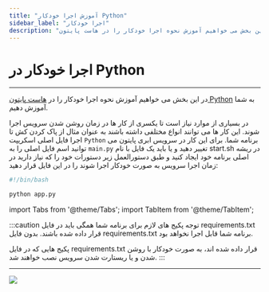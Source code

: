 ```yaml
---
title: "آموزش اجرا خودکار Python"
sidebar_label: "اجرا خودکار"
description: "در این بخش می خواهیم آموزش نحوه اجرا خودکار را در هاست پایتون Python به شما آموزش دهیم."
---
```


# اجرا خودکار در Python
---

در این بخش می خواهیم آموزش نحوه اجرا خودکار را در [هاست پایتون Python](https://chabokan.net/cloud-hosting/python/) به شما آموزش دهیم.

در بسیاری از موارد نیاز است تا یکسری از کار ها در زمان روشن شدن سرویس اجرا شوند. این کار ها می توانند انواع مختلفی داشته باشند به عنوان مثال از پاک کردن کش تا اجرا فایل اصلی اسکریپت `Python` برنامه شما. برای این کار در سرویس ابری پایتون می توانید اسم فایل اصلی را به `main.py` تغییر دهید و یا باید یک فایل با نام start.sh در ریشه اصلی برنامه خود ایجاد کنید و طبق دستورالعمل زیر دستورات خود را که نیاز دارید در زمان اجرا سرویس به صورت خودکار اجرا شوند را در این فایل قرار دهید:

```bash
#!/bin/bash

python app.py
```
import Tabs from '@theme/Tabs';
import TabItem from '@theme/TabItem';

:::caution توجه
<Tabs>
  <TabItem value="شماره ۱" label="شماره ۱">پکیج های لازم برای برنامه شما همگی باید در فایل requirements.txt قرار داده شده باشند. بدون فایل requirements.txt برنامه شما قابل اجرا نخواهد بود.</TabItem>

  <TabItem value="شماره ۲" label="شماره ۲">پکیج هایی که در فایل requirements.txt قرار داده شده اند، به صورت خودکار با روشن شدن و یا ریستارت شدن سرویس نصب خواهند شد.</TabItem>
</Tabs>
:::

---
<a href="https://hub.chabokan.net/fa/services/create/python" ><img src="https://s1.chabokan.net/docs/images/python-banner.png" /></a>